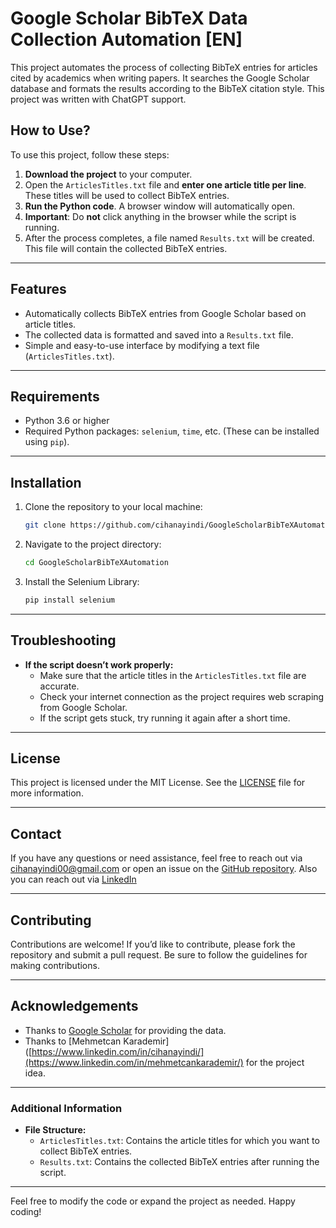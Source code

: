 
# Google Scholar BibTeX Data Collection Automation [EN]

This project automates the process of collecting BibTeX entries for articles cited by academics when writing papers. It searches the Google Scholar database and formats the results according to the BibTeX citation style. This project was written with ChatGPT support.

## How to Use?

To use this project, follow these steps:

1. **Download the project** to your computer.
2. Open the `ArticlesTitles.txt` file and **enter one article title per line**. These titles will be used to collect BibTeX entries.
3. **Run the Python code**. A browser window will automatically open.
4. **Important**: Do **not** click anything in the browser while the script is running.
5. After the process completes, a file named `Results.txt` will be created. This file will contain the collected BibTeX entries.

---

## Features

- Automatically collects BibTeX entries from Google Scholar based on article titles.
- The collected data is formatted and saved into a `Results.txt` file.
- Simple and easy-to-use interface by modifying a text file (`ArticlesTitles.txt`).

---

## Requirements

- Python 3.6 or higher
- Required Python packages: `selenium`, `time`, etc. (These can be installed using `pip`).

---

## Installation

1. Clone the repository to your local machine:
    ```bash
    git clone https://github.com/cihanayindi/GoogleScholarBibTeXAutomation
    ```
2. Navigate to the project directory:
    ```bash
    cd GoogleScholarBibTeXAutomation
    ```
3. Install the Selenium Library:
    ```bash
    pip install selenium
    ```

---

## Troubleshooting

- **If the script doesn’t work properly:**
    - Make sure that the article titles in the `ArticlesTitles.txt` file are accurate.
    - Check your internet connection as the project requires web scraping from Google Scholar.
    - If the script gets stuck, try running it again after a short time.

---

## License

This project is licensed under the MIT License. See the [LICENSE](LICENSE) file for more information.

---

## Contact

If you have any questions or need assistance, feel free to reach out via [cihanayindi00@gmail.com](mailto:cihanayindi00@gmail.com) or open an issue on the [GitHub repository](https://github.com/yourusername/your-repository/issues). Also you can reach out via [LinkedIn](https://www.linkedin.com/in/cihanayindi/)

---

## Contributing

Contributions are welcome! If you’d like to contribute, please fork the repository and submit a pull request. Be sure to follow the guidelines for making contributions.

---

## Acknowledgements

- Thanks to [Google Scholar](https://scholar.google.com/) for providing the data.
- Thanks to [Mehmetcan Karademir]([https://www.linkedin.com/in/cihanayindi/](https://www.linkedin.com/in/mehmetcankarademir/) for the project idea.

---

### Additional Information

- **File Structure:**
    - `ArticlesTitles.txt`: Contains the article titles for which you want to collect BibTeX entries.
    - `Results.txt`: Contains the collected BibTeX entries after running the script.
---

Feel free to modify the code or expand the project as needed. Happy coding!
